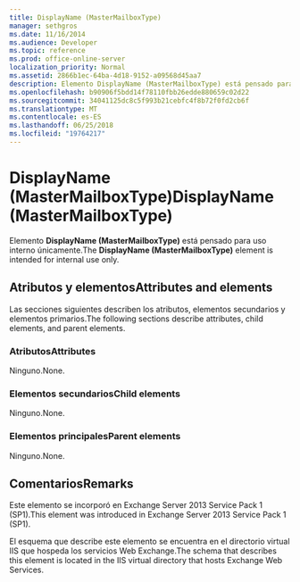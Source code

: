 ```yaml
---
title: DisplayName (MasterMailboxType)
manager: sethgros
ms.date: 11/16/2014
ms.audience: Developer
ms.topic: reference
ms.prod: office-online-server
localization_priority: Normal
ms.assetid: 2866b1ec-64ba-4d18-9152-a09568d45aa7
description: Elemento DisplayName (MasterMailboxType) está pensado para uso interno únicamente.
ms.openlocfilehash: b90906f5bdd14f78110fbb26edde880659c02d22
ms.sourcegitcommit: 34041125dc8c5f993b21cebfc4f8b72f0fd2cb6f
ms.translationtype: MT
ms.contentlocale: es-ES
ms.lasthandoff: 06/25/2018
ms.locfileid: "19764217"
---
```

# <a name="displayname-mastermailboxtype"></a><span data-ttu-id="02ed6-103">DisplayName (MasterMailboxType)</span><span class="sxs-lookup"><span data-stu-id="02ed6-103">DisplayName (MasterMailboxType)</span></span>

<span data-ttu-id="02ed6-104">Elemento **DisplayName (MasterMailboxType)** está pensado para uso interno únicamente.</span><span class="sxs-lookup"><span data-stu-id="02ed6-104">The **DisplayName (MasterMailboxType)** element is intended for internal use only.</span></span> 

## <a name="attributes-and-elements"></a><span data-ttu-id="02ed6-105">Atributos y elementos</span><span class="sxs-lookup"><span data-stu-id="02ed6-105">Attributes and elements</span></span>

<span data-ttu-id="02ed6-106">Las secciones siguientes describen los atributos, elementos secundarios y elementos primarios.</span><span class="sxs-lookup"><span data-stu-id="02ed6-106">The following sections describe attributes, child elements, and parent elements.</span></span>
  
### <a name="attributes"></a><span data-ttu-id="02ed6-107">Atributos</span><span class="sxs-lookup"><span data-stu-id="02ed6-107">Attributes</span></span>

<span data-ttu-id="02ed6-108">Ninguno.</span><span class="sxs-lookup"><span data-stu-id="02ed6-108">None.</span></span>
  
### <a name="child-elements"></a><span data-ttu-id="02ed6-109">Elementos secundarios</span><span class="sxs-lookup"><span data-stu-id="02ed6-109">Child elements</span></span>

<span data-ttu-id="02ed6-110">Ninguno.</span><span class="sxs-lookup"><span data-stu-id="02ed6-110">None.</span></span>
  
### <a name="parent-elements"></a><span data-ttu-id="02ed6-111">Elementos principales</span><span class="sxs-lookup"><span data-stu-id="02ed6-111">Parent elements</span></span>

<span data-ttu-id="02ed6-112">Ninguno.</span><span class="sxs-lookup"><span data-stu-id="02ed6-112">None.</span></span>
  
## <a name="remarks"></a><span data-ttu-id="02ed6-113">Comentarios</span><span class="sxs-lookup"><span data-stu-id="02ed6-113">Remarks</span></span>

<span data-ttu-id="02ed6-114">Este elemento se incorporó en Exchange Server 2013 Service Pack 1 (SP1).</span><span class="sxs-lookup"><span data-stu-id="02ed6-114">This element was introduced in Exchange Server 2013 Service Pack 1 (SP1).</span></span>
  
<span data-ttu-id="02ed6-115">El esquema que describe este elemento se encuentra en el directorio virtual IIS que hospeda los servicios Web Exchange.</span><span class="sxs-lookup"><span data-stu-id="02ed6-115">The schema that describes this element is located in the IIS virtual directory that hosts Exchange Web Services.</span></span>
  

